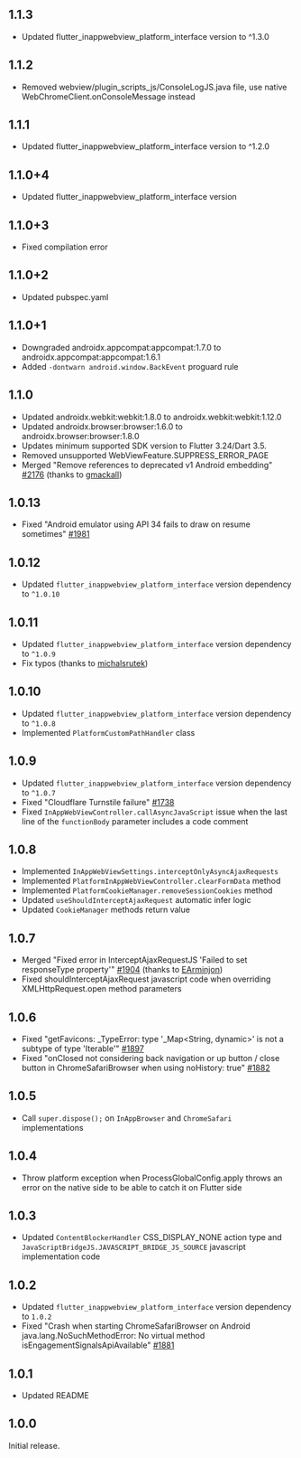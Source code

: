 ## 1.1.3

- Updated flutter_inappwebview_platform_interface version to ^1.3.0

## 1.1.2

- Removed webview/plugin_scripts_js/ConsoleLogJS.java file, use native WebChromeClient.onConsoleMessage instead

## 1.1.1

- Updated flutter_inappwebview_platform_interface version to ^1.2.0

## 1.1.0+4

- Updated flutter_inappwebview_platform_interface version

## 1.1.0+3

- Fixed compilation error

## 1.1.0+2

- Updated pubspec.yaml

## 1.1.0+1

- Downgraded androidx.appcompat:appcompat:1.7.0 to androidx.appcompat:appcompat:1.6.1
- Added `-dontwarn android.window.BackEvent` proguard rule

## 1.1.0

- Updated androidx.webkit:webkit:1.8.0 to androidx.webkit:webkit:1.12.0
- Updated androidx.browser:browser:1.6.0 to androidx.browser:browser:1.8.0
- Updates minimum supported SDK version to Flutter 3.24/Dart 3.5.
- Removed unsupported WebViewFeature.SUPPRESS_ERROR_PAGE
- Merged "Remove references to deprecated v1 Android embedding" [#2176](https://github.com/pichillilorenzo/flutter_inappwebview/pull/2176) (thanks to [gmackall](https://github.com/gmackall))

## 1.0.13

- Fixed "Android emulator using API 34 fails to draw on resume sometimes" [#1981](https://github.com/pichillilorenzo/flutter_inappwebview/issues/1981)

## 1.0.12

- Updated `flutter_inappwebview_platform_interface` version dependency to `^1.0.10`

## 1.0.11

- Updated `flutter_inappwebview_platform_interface` version dependency to `^1.0.9`
- Fix typos (thanks to [michalsrutek](https://github.com/michalsrutek))

## 1.0.10

- Updated `flutter_inappwebview_platform_interface` version dependency to `^1.0.8`
- Implemented `PlatformCustomPathHandler` class

## 1.0.9

- Updated `flutter_inappwebview_platform_interface` version dependency to `^1.0.7`
- Fixed "Cloudflare Turnstile failure" [#1738](https://github.com/pichillilorenzo/flutter_inappwebview/issues/1738)
- Fixed `InAppWebViewController.callAsyncJavaScript` issue when the last line of the `functionBody` parameter includes a code comment

## 1.0.8

- Implemented `InAppWebViewSettings.interceptOnlyAsyncAjaxRequests`
- Implemented `PlatformInAppWebViewController.clearFormData` method
- Implemented `PlatformCookieManager.removeSessionCookies` method
- Updated `useShouldInterceptAjaxRequest` automatic infer logic
- Updated `CookieManager` methods return value

## 1.0.7

- Merged "Fixed error in InterceptAjaxRequestJS 'Failed to set responseType property'" [#1904](https://github.com/pichillilorenzo/flutter_inappwebview/pull/1904) (thanks to [EArminjon](https://github.com/EArminjon))
- Fixed shouldInterceptAjaxRequest javascript code when overriding XMLHttpRequest.open method parameters

## 1.0.6

- Fixed "getFavicons: _TypeError: type '_Map<String, dynamic>' is not a subtype of type 'Iterable<dynamic>'" [#1897](https://github.com/pichillilorenzo/flutter_inappwebview/issues/1897)
- Fixed "onClosed not considering back navigation or up button / close button in ChromeSafariBrowser when using noHistory: true" [#1882](https://github.com/pichillilorenzo/flutter_inappwebview/issues/1882)

## 1.0.5

- Call `super.dispose();` on `InAppBrowser` and `ChromeSafari` implementations

## 1.0.4

- Throw platform exception when ProcessGlobalConfig.apply throws an error on the native side to be able to catch it on Flutter side

## 1.0.3

- Updated `ContentBlockerHandler` CSS_DISPLAY_NONE action type and `JavaScriptBridgeJS.JAVASCRIPT_BRIDGE_JS_SOURCE` javascript implementation code

## 1.0.2

- Updated `flutter_inappwebview_platform_interface` version dependency to `1.0.2`
- Fixed "Crash when starting ChromeSafariBrowser on Android java.lang.NoSuchMethodError: No virtual method isEngagementSignalsApiAvailable" [#1881](https://github.com/pichillilorenzo/flutter_inappwebview/issues/1881)

## 1.0.1

- Updated README

## 1.0.0

Initial release.
